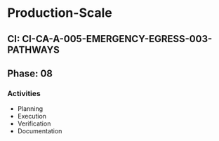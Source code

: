 # Production-Scale

## CI: CI-CA-A-005-EMERGENCY-EGRESS-003-PATHWAYS
## Phase: 08

### Activities
- Planning
- Execution
- Verification
- Documentation
